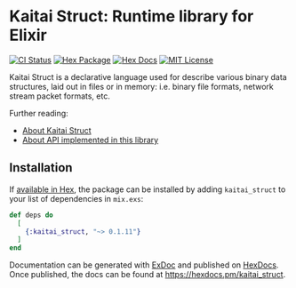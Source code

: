 # Kaitai Struct: Runtime library for Elixir

[![CI Status](https://img.shields.io/github/actions/workflow/status/polymorfiq/kaitai_struct_ex/elixir.yml)](https://github.com/polymorfiq/kaitai_struct_ex/actions/workflows/elixir.yml)
[![Hex Package](https://img.shields.io/hexpm/v/kaitai_struct)](https://hex.pm/packages/kaitai_struct)
[![Hex Docs](https://img.shields.io/badge/hex-docs-lightgreen.svg)](https://hexdocs.pm/kaitai_struct/)
[![MIT License](https://img.shields.io/hexpm/l/kaitai_struct)](https://choosealicense.com/licenses/mit/)

Kaitai Struct is a declarative language used for describe various binary data structures, laid out in files or in memory: i.e. binary file formats, network stream packet formats, etc.

Further reading:

- [About Kaitai Struct](https://kaitai.io/)
- [About API implemented in this library](https://doc.kaitai.io/stream_api.html)

## Installation

If [available in Hex](https://hex.pm/docs/publish), the package can be installed
by adding `kaitai_struct` to your list of dependencies in `mix.exs`:

```elixir
def deps do
  [
    {:kaitai_struct, "~> 0.1.11"}
  ]
end
```

Documentation can be generated with [ExDoc](https://github.com/elixir-lang/ex_doc)
and published on [HexDocs](https://hexdocs.pm). Once published, the docs can
be found at <https://hexdocs.pm/kaitai_struct>.


